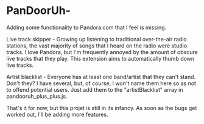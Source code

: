 # PanDoorUh-
Adding some functionality to Pandora.com that I feel is missing.

Live track skipper - Growing up listening to traditional over-the-air radio stations, the vast majority of songs that I heard on the radio were studio tracks. I love Pandora, but I'm frequently annoyed by the amount of obscure live tracks that they play. This extension aims to automatically thumb down live tracks.

Artist blacklist - Everyone has at least one band/artist that they can't stand. Don't they? I have several, but, of course, I won't name them here so as not to offend potential users. Just add them to the "artistBlacklist" array in pandooruh_plus_plus.js.

That's it for now, but this projet is still in its infancy. As soon as the bugs get worked out, I'll be adding more features.
